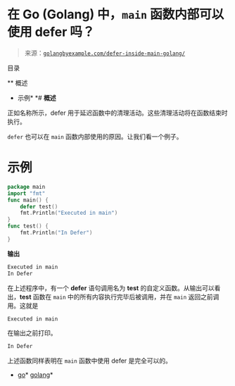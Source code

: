<!--yml

类别：未分类

日期：2024-10-13 06:27:28

-->

# 在 Go (Golang) 中，`main` 函数内部可以使用 **defer** 吗？

> 来源：[`golangbyexample.com/defer-inside-main-golang/`](https://golangbyexample.com/defer-inside-main-golang/)

目录

**   概述

+   示例*  *# **概述**

正如名称所示，defer 用于延迟函数中的清理活动。这些清理活动将在函数结束时执行。

`defer` 也可以在 `main` 函数内部使用的原因。让我们看一个例子。

# **示例**

```go
package main
import "fmt"
func main() {
    defer test()
    fmt.Println("Executed in main")
}
func test() {
    fmt.Println("In Defer")
}
```

**输出**

```go
Executed in main
In Defer
```

在上述程序中，有一个 **defer** 语句调用名为 **test** 的自定义函数。从输出可以看出，**test** 函数在 `main` 中的所有内容执行完毕后被调用，并在 `main` 返回之前调用。这就是

```go
Executed in main
```

在输出之前打印。

```go
In Defer
```

上述函数同样表明在 `main` 函数中使用 defer 是完全可以的。

+   [go](https://golangbyexample.com/tag/go/)*   [golang](https://golangbyexample.com/tag/golang/)*
